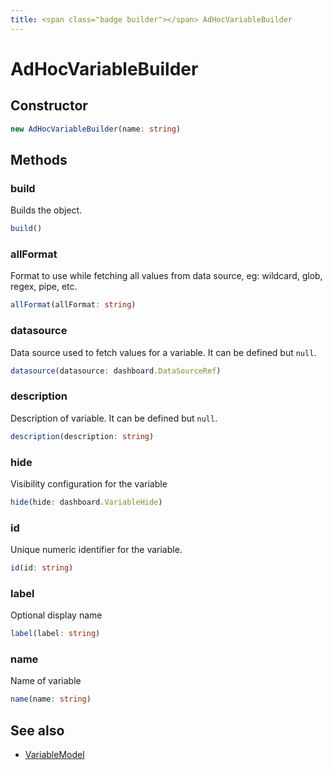 ```yaml
---
title: <span class="badge builder"></span> AdHocVariableBuilder
---
```

# <span class="badge builder"></span> AdHocVariableBuilder

## Constructor

```typescript
new AdHocVariableBuilder(name: string)
```
## Methods

### <span class="badge object-method"></span> build

Builds the object.

```typescript
build()
```

### <span class="badge object-method"></span> allFormat

Format to use while fetching all values from data source, eg: wildcard, glob, regex, pipe, etc.

```typescript
allFormat(allFormat: string)
```

### <span class="badge object-method"></span> datasource

Data source used to fetch values for a variable. It can be defined but `null`.

```typescript
datasource(datasource: dashboard.DataSourceRef)
```

### <span class="badge object-method"></span> description

Description of variable. It can be defined but `null`.

```typescript
description(description: string)
```

### <span class="badge object-method"></span> hide

Visibility configuration for the variable

```typescript
hide(hide: dashboard.VariableHide)
```

### <span class="badge object-method"></span> id

Unique numeric identifier for the variable.

```typescript
id(id: string)
```

### <span class="badge object-method"></span> label

Optional display name

```typescript
label(label: string)
```

### <span class="badge object-method"></span> name

Name of variable

```typescript
name(name: string)
```

## See also

 * <span class="badge object-type-interface"></span> [VariableModel](./object-VariableModel.md)

